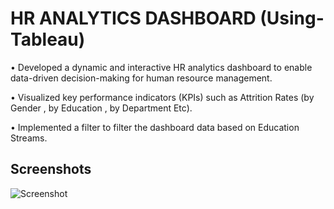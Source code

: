 
# HR ANALYTICS DASHBOARD (Using-Tableau)

• Developed a dynamic and interactive HR analytics dashboard to enable data-driven decision-making for human resource management.

• Visualized key performance indicators (KPIs) such as Attrition Rates (by Gender , by Education , by Department Etc).

• Implemented a filter to filter the dashboard data based on Education Streams.




## Screenshots

![Screenshot](https://snipboard.io/DMrUY8.jpg)


